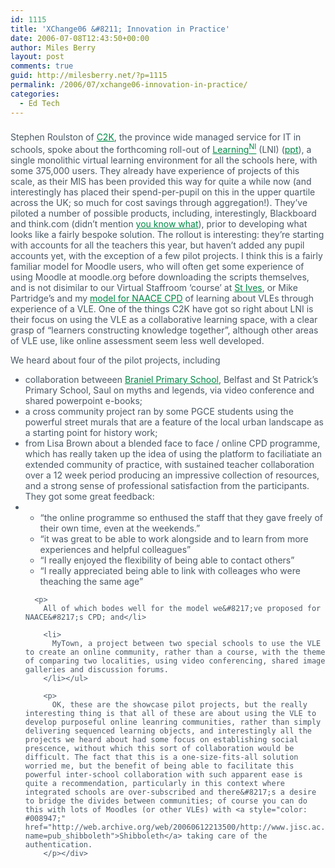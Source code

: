```yaml
---
id: 1115
title: 'XChange06 &#8211; Innovation in Practice'
date: 2006-07-08T12:43:50+00:00
author: Miles Berry
layout: post 
comments: true
guid: http://milesberry.net/?p=1115
permalink: /2006/07/xchange06-innovation-in-practice/
categories:
  - Ed Tech
---
```

<div class="weblog_title" style="color: #495865;">
  <h3 style="color: #1181aa;">
  </h3>
</div>

<div class="post" style="color: #495865;">
  <p>
    Stephen Roulston of <a style="color: #008947;" href="http://web.archive.org/web/20060612213500/http://www.c2kni.org.uk/">C2K</a>, the province wide managed service for IT in schools, spoke about the forthcoming roll-out of <a style="color: #008947;" href="http://web.archive.org/web/20060612213500/http://www.c2kni.org.uk/future/learningni.htm">Learning<sup>NI</sup></a> (LNI) (<a style="color: #008947;" href="http://web.archive.org/web/20060612213500/http://becta.org.uk/xchange2006/Stephen_Roulston_wednesday_presentation.ppt">ppt</a>), a single monolithic virtual learning environment for all the schools here, with some 375,000 users. They already have experience of projects of this scale, as their MIS has been provided this way for quite a while now (and interestingly has placed their spend-per-pupil on this in the upper quartile across the UK; so much for cost savings through aggregation!). They&#8217;ve piloted a number of possible products, including, interestingly, Blackboard and think.com (didn&#8217;t mention <a style="color: #008947;" href="http://web.archive.org/web/20060612213500/http://moodle.org/">you know what</a>), prior to developing what looks like a fairly bespoke solution. The rollout is interesting: they&#8217;re starting with accounts for all the teachers this year, but haven&#8217;t added any pupil accounts yet, with the exception of a few pilot projects. I think this is a fairly familiar model for Moodle users, who will often get some experience of using Moodle at moodle.org before downloading the scripts themselves, and is not disimilar to our Virtual Staffroom &#8216;course&#8217; at <a style="color: #008947;" href="http://web.archive.org/web/20060612213500/http://stiveshaslemere.com/">St Ives</a>, or Mike Partridge&#8217;s and my <a style="color: #008947;" href="http://web.archive.org/web/20060612213500/http://elgg.net/mberry/files/-1/5498/NAACE%20Learning%20Platforms.pdf">model for NAACE CPD</a> of learning about VLEs through experience of a VLE. One of the things C2K have got so right about LNI is their focus on using the VLE as a collaborative learning space, with a clear grasp of &#8220;learners constructing knowledge together&#8221;, although other areas of VLE use, like online assessment seem less well developed.
  </p>
  
  <p>
    We heard about four of the pilot projects, including
  </p>
  
  <ul>
    <li>
      collaboration betweeen <a style="color: #008947;" href="http://web.archive.org/web/20060612213500/http://www.branielps.belfast.ni.sch.uk/">Braniel Primary School</a>, Belfast and St Patrick&#8217;s Primary School, Saul on myths and legends, via video conference and shared powerpoint e-books;
    </li>
    <li>
      a cross community project ran by some PGCE students using the powerful street murals that are a feature of the local urban landscape as a starting point for history work;
    </li>
    <li>
      from Lisa Brown about a blended face to face / online CPD programme, which has really taken up the idea of using the platform to faciliatiate an extended community of practice, with sustained teacher collaboration over a 12 week period producing an impressive collection of resources, and a strong sense of professional satisfaction from the participants. They got some great feedback:
    </li>
    <li>
      <ul>
        <li>
          &#8220;the online programme so enthused the staff that they gave freely of their own time, even at the weekends.&#8221;
        </li>
        <li>
          &#8220;it was great to be able to work alongside and to learn from more experiences and helpful colleagues&#8221;
        </li>
        <li>
          &#8220;I really enjoyed the flexibility of being able to contact others&#8221;
        </li>
        <li>
          &#8220;I really appreciated being able to link with colleages who were theaching the same age&#8221;
        </li>
      </ul>
      
      <p>
        All of which bodes well for the model we&#8217;ve proposed for NAACE&#8217;s CPD; and</li> 
        
        <li>
          MyTown, a project between two special schools to use the VLE to create an online community, rather than a course, with the theme of comparing two localities, using video conferencing, shared image galleries and discussion forums.
        </li></ul> 
        
        <p>
          OK, these are the showcase pilot projects, but the really interesting thing is that all of these are about using the VLE to develop purposeful online leanring communities, rather than simply delivering sequenced learning objects, and interestingly all the projects we heard about had some focus on establishing social prescence, without which this sort of collaboration would be difficult. The fact that this is a one-size-fits-all solution worried me, but the benefit of being able to facilitate this powerful inter-school collaboration with such apparent ease is quite a recommendation, particularly in this context where integrated schools are over-subscribed and there&#8217;s a desire to bridge the divides between communities; of course you can do this with lots of Moodles (or other VLEs) with <a style="color: #008947;" href="http://web.archive.org/web/20060612213500/http://www.jisc.ac.uk/index.cfm?name=pub_shibboleth">Shibboleth</a> taking care of the authentication.
        </p></div>
